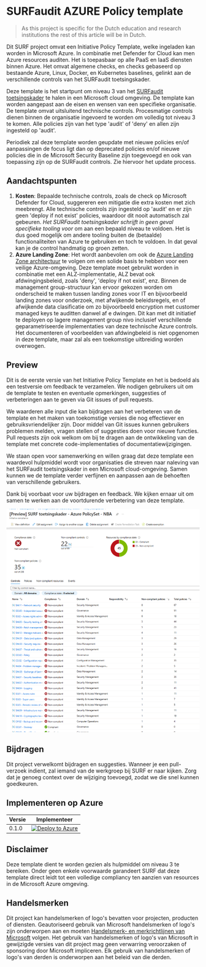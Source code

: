 # SURFaudit AZURE Policy template

> As this project is specific for the Dutch education and research institutions the rest of this article will be in Dutch.


Dit SURF project omvat een Initiative Policy Template, welke ingeladen kan worden in Microsoft Azure. In combinatie met Defender for Cloud kan men Azure resources auditen. Het is toepasbaar op alle PaaS en IaaS diensten binnen Azure. Het omvat algemene checks, en checks gebaseerd op bestaande Azure, Linux, Docker, en Kubernetes baselines, gelinkt aan de verschillende controls van het SURFaudit toetsingskader.  

Deze template is het startpunt om niveau 3 van het [SURFaudit toetsingskader](https://www.surf.nl/surfaudit-toetsingskader-beoordeel-je-informatiebeveiliging) te halen in een Microsoft cloud omgeving. De template kan worden aangepast aan de eisen en wensen van een specifieke organisatie. De template omvat uitsluitend technische controls. Procesmatige controls dienen binnen de organisatie ingevoerd te worden om volledig tot niveau 3 te komen. Alle policies zijn van het type 'audit' of 'deny' en allen zijn ingesteld op 'audit'. 

Periodiek zal deze template worden geupdate met nieuwe policies en/of aanpassingen de focus ligt dan op deprecated policies en/of nieuwe policies die in de Microsoft Security Baseline zijn toegevoegd en ook van toepassing zijn op de SURFaudit controls. Zie hiervoor het update process.

## Aandachtspunten
1. **Kosten**: Bepaalde technische controls, zoals de check op Microsoft Defender for Cloud, suggereren een mitigatie die extra kosten met zich meebrengt. Alle technische controls zijn ingesteld op 'audit' en er zijn geen 'deploy if not exist' policies, waardoor dit nooit automatisch zal gebeuren. *Het SURFaudit toetsingskader schrijft in geen geval specifieke tooling voor* om aan een bepaald niveau te voldoen. Het is dus goed mogelijk om andere tooling buiten de (betaalde) functionaliteiten van Azure te gebruiken en toch te voldoen. In dat geval kan je de control handmatig op groen zetten.
2. **Azure Landing Zone**: Het wordt aanbevolen om ook de [Azure Landing Zone architectuur](https://aka.ms/alz) te volgen om een solide basis te hebben voor een veilige Azure-omgeving. Deze template moet gebruikt worden in combinatie met een ALZ-implementatie, ALZ bevat ook afdwingingsbeleid, zoals 'deny', 'deploy if not exist', enz. Binnen de management group-structuur kan ervoor gekozen worden om onderscheid te maken tussen landing zones voor IT en bijvoorbeeld landing zones voor onderzoek, met afwijkende beleidsregels, en of afwijkende data clasificatie om zo bijvoorbeeld encryption met customer managed keys te auditten danwel af e dwingen. Dit kan met dit initiatief te deployen op lagere management group nivo inclusief verschillende geparametriseerde implementaties van deze technische Azure controls.
Het documenteren of voorbeelden van afdwingbeleid is niet opgenomen in deze template, maar zal als een toekomstige uitbreiding worden overwogen.

## Preview
Dit is de eerste versie van het Initiative Policy Template en het is bedoeld als een testversie om feedback te verzamelen. We nodigen gebruikers uit om de template te testen en eventuele opmerkingen, suggesties of verbeteringen aan te geven via Git issues of pull requests.

We waarderen alle input die kan bijdragen aan het verbeteren van de template en het maken van toekomstige versies die nog effectiever en gebruiksvriendelijker zijn. Door middel van Git issues kunnen gebruikers problemen melden, vragen stellen of suggesties doen voor nieuwe functies. Pull requests zijn ook welkom om bij te dragen aan de ontwikkeling van de template met concrete code-implementaties of documentatiewijzigingen.

We staan open voor samenwerking en willen graag dat deze template een waardevol hulpmiddel wordt voor organisaties die streven naar naleving van het SURFaudit toetsingskader in een Microsoft cloud-omgeving. Samen kunnen we de template verder verfijnen en aanpassen aan de behoeften van verschillende gebruikers.

Dank bij voorbaat voor uw bijdragen en feedback. We kijken ernaar uit om samen te werken aan de voortdurende verbetering van deze template.

![alt text](./media/Screenshot.policy.png?raw=true "SURFaudit compliancy example")

## Bijdragen

Dit project verwelkomt bijdragen en suggesties. Wanneer je een pull-verzoek indient, zal iemand van de werkgroep bij SURF er naar kijken. Zorg dat je genoeg context over de wijziging toevoegd, zodat we die snel kunnen goedkeuren.

## Implementeren op Azure

| Versie | Implementeer |
|---|---|
| 0.1.0 |[![Deploy to Azure](https://aka.ms/deploytoazurebutton)](./docs/README.md)

## Disclaimer

Deze template dient te worden gezien als hulpmiddel om niveau 3 te bereiken. Onder geen enkele voorwaarde garandeert SURF dat deze template direct leidt tot een volledige compliancy ten aanzien van resources in de Microsoft Azure omgeving.

## Handelsmerken

Dit project kan handelsmerken of logo's bevatten voor projecten, producten of diensten. Geautoriseerd gebruik van Microsoft handelsmerken of logo's zijn onderworpen aan en moeten [Handelsmerk- en merkrichtlijnen van Microsoft](https://www.microsoft.com/en-us/legal/intellectualproperty/trademarks/usage/general) volgen. Het gebruik van handelsmerken of logo's van Microsoft in gewijzigde versies van dit project mag geen verwarring veroorzaken of sponsoring door Microsoft impliceren. Elk gebruik van handelsmerken of logo's van derden is onderworpen aan het beleid van die derden.
